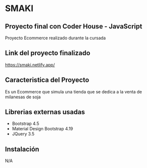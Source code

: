 # SMAKI
## Proyecto final con Coder House - JavaScript
Proyecto Ecommerce realizado durante la cursada

## Link del proyecto finalizado
https://smaki.netlify.app/

## Caracteristica del Proyecto
Es un Ecommerce que simula una tienda que se dedica a la venta de milanesas de soja
## Librerias externas usadas
- Bootstrap 4.5
- Material Design Bootstrap 4.19
- JQuery 3.5
## Instalación
N/A
